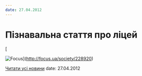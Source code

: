 ```yaml
---
date: 27.04.2012
---
```

# Пізнавальна стаття про ліцей

[

![Focus](/images/blog/пізнавальна-стаття-про-ліцей/focus.bmp)](http://focus.ua/society/228920)

[Читати усі новини](/news)
date: 27.04.2012
